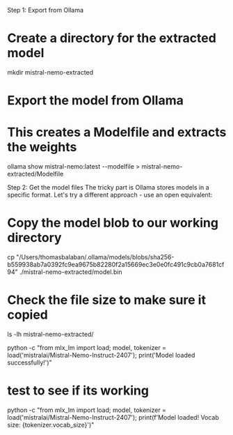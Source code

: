 Step 1: Export from Ollama
# Create a directory for the extracted model
mkdir mistral-nemo-extracted

# Export the model from Ollama
# This creates a Modelfile and extracts the weights
ollama show mistral-nemo:latest --modelfile > mistral-nemo-extracted/Modelfile

Step 2: Get the model files
The tricky part is Ollama stores models in a specific format. Let's try a different approach - use an open equivalent:

# Copy the model blob to our working directory
cp "/Users/thomasbalaban/.ollama/models/blobs/sha256-b559938ab7a0392fc9ea9675b82280f2a15669ec3e0e0fc491c9cb0a7681cf94" ./mistral-nemo-extracted/model.bin

# Check the file size to make sure it copied
ls -lh mistral-nemo-extracted/

python -c "from mlx_lm import load; model, tokenizer = load('mistralai/Mistral-Nemo-Instruct-2407'); print('Model loaded successfully!')"

# test to see if its working 
python -c "from mlx_lm import load; model, tokenizer = load('mistralai/Mistral-Nemo-Instruct-2407'); print(f'Model loaded! Vocab size: {tokenizer.vocab_size}')"